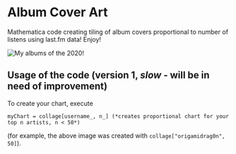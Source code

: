 # Album Cover Art
Mathematica code creating tiling of album covers proportional to number of listens using last.fm data! Enjoy!

![My albums of the 2020!]("https://imgur.com/a/nTp1OHQ")

## Usage of the code (version 1, *slow* - will be in need of improvement)

To create your chart, execute 

```
myChart = collage[username_, n_] (*creates proportional chart for your top n artists, n < 50*)
```
(for example, the above image was created with `collage["origamidrag0n", 50]`).

